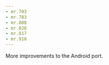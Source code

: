 ```yaml
---
- mr.703
- mr.783
- mr.808
- mr.820
- mr.817
- mr.918
---
```

More improvements to the Android port.
